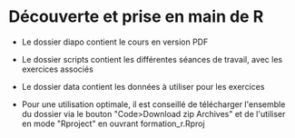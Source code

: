 # Découverte et prise en main de R


-  Le dossier diapo contient le cours en version PDF

-  Le dossier scripts contient les différentes séances de travail, avec les exercices associés

-  Le dossier data contient les données à utiliser pour les exercices

-  Pour une utilisation optimale, il est conseillé de télécharger l'ensemble du dossier via le bouton "Code>Download zip Archives" et de l'utiliser en mode "Rproject" en ouvrant formation_r.Rproj

